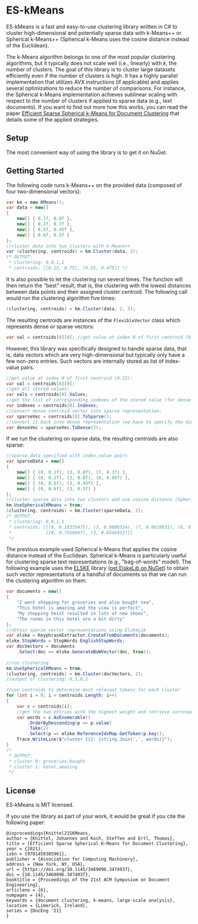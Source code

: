 # ES-kMeans
ES-kMeans is a fast and easy-to-use clustering library written in C# to cluster high-dimensional and potentially sparse data with k-Means++ or Spherical k-Means++ (Spherical k-Means uses the cosine distance instead of the Euclidean).

The k-Means algorithm belongs to one of the most popular clustering algorithms, but it typically does not scale well (i.e., linearly) with *k*, the number of clusters. The goal of this library is to cluster large datasets efficiently even if the number of clusters is high. It has a highly parallel implementation that utilizes AVX instructions (if applicable) and applies several optimizations to reduce the number of comparisons. For instance, the Spherical k-Means implementation achieves sublinear scaling with respect to the number of clusters if applied to sparse data (e.g., text documents). If you want to find out more how this works, you can read the paper [Efficient Sparse Spherical k-Means for Document Clustering](https://arxiv.org/abs/2108.00895) that details some of the applied strategies.

## Setup

The most convenient way of using the library is to get it on NuGet.

## Getting Started

The following code runs k-Means++ on the provided data (composed of four two-dimensional vectors):

```csharp
var km = new KMeans();
var data = new[]
{
    new[] { 0.1f, 0.8f },
    new[] { 0.2f, 0.7f },
    new[] { 0.5f, 0.45f },
    new[] { 0.6f, 0.5f }
};
//cluster data into two clusters with k-Means++
var (clustering, centroids) = km.Cluster(data, 2);
/* OUTPUT:
 * clustering: 0,0,1,1
 * centroids: [[0.15, 0.75], [0.55, 0.475]] */
```

It is also possible to let the clustering run several times. The function will then return the "best" result, that is, the clustering with the lowest distances between data points and their assigned cluster centroid. The following call would run the clustering algorithm five times:
```csharp
(clustering, centroids) = km.Cluster(data, 2, 5);
```

The resulting centroids are instances of the `FlexibleVector` class which represents dense or sparse vectors:
```csharp
var val = centroids[0][0]; //get value at index 0 of first centroid (0.15)
```
However, this library was specifically designed to handle sparse data, that is, data vectors which are very high-dimensional but typically only have a few non-zero entries. Such vectors are internally stored as list of index-value pairs. 
```csharp
//get value at index 0 of first centroid (0.15):
var val = centroids[0][0];
//get all stored values:
var vals = centroids[0].Values;
//get the list of corresponding indexes of the stored value (for dense vectors this is empty):
var indexes = centroids[0].Indexes; 
//convert dense centroid vector into sparse representation:
var sparseVec = centroids[0].ToSparse();
//convert it back into dense representation (we have to specify the dimension of the vector):
var denseVec = sparseVec.ToDense(2);
```
If we run the clustering on sparse data, the resulting centroids are also sparse:
```csharp
//sparse data specified with index,value pairs
var sparseData = new[]
{
    new[] { (0, 0.1f), (3, 0.8f), (7, 0.1f) },
    new[] { (0, 0.2f), (3, 0.8f), (6, 0.05f) },
    new[] { (0, 0.5f), (3, 0.45f) },
    new[] { (0, 0.6f), (3, 0.5f) }
};
//cluster sparse data into two clusters and use cosine distance (Spherical k-Means)
km.UseSphericalKMeans = true;
(clustering, centroids) = km.Cluster(sparseData, 2);
/* OUTPUT:
 * clustering: 0,0,1,1
 * centroids: [[(0, 0.18335475), (3, 0.9806314), (7, 0.0618031), (6, 0.030387914)],
 *             [(0, 0.7558947), (3, 0.6546932)]]
 */
```
The previous example used Spherical k-Means that applies the cosine distance instead of the Euclidean. Spherical k-Means is particularly useful for clustering sparse text representations (e.g., "bag-of-words" model). The following example uses the [ELSKE](https://github.com/johpro/elske) library ([get ElskeLib on NuGet](https://www.nuget.org/packages/ElskeLib/)) to obtain such vector representations of a handful of documents so that we can run the clustering algorithm on them:
```csharp
var documents = new[]
{
    "I went shopping for groceries and also bought tea",
    "This hotel is amazing and the view is perfect",
    "My shopping heist resulted in lots of new shoes",
    "The rooms in this hotel are a bit dirty"
};
//obtain sparse vector representations using ElskeLib
var elske = KeyphraseExtractor.CreateFromDocuments(documents);
elske.StopWords = StopWords.EnglishStopWords;
var docVectors = documents
    .Select(doc => elske.GenerateBoWVector(doc, true));
    
//run clustering
km.UseSphericalKMeans = true;
(clustering, centroids) = km.Cluster(docVectors, 2);
//output of clustering: 0,1,0,1

//use centroids to determine most relevant tokens for each cluster
for (int i = 0; i < centroids.Length; i++)
{
    var c = centroids[i];
    //get the two entries with the highest weight and retrieve corresponding word
    var words = c.AsEnumerable()
        .OrderByDescending(p => p.value)
        .Take(2)
        .Select(p => elske.ReferenceIdxMap.GetToken(p.key));
    Trace.WriteLine($"cluster {i}: {string.Join(',', words)}");
}
/*
 * OUTPUT:
 * cluster 0: groceries,bought
 * cluster 1: hotel,amazing
 */
```

## License
ES-kMeans is MIT licensed.

If you use the library as part of your work, it would be great if you cite the following paper:

	@inproceedings{Knittel21SKMeans,
	author = {Knittel, Johannes and Koch, Steffen and Ertl, Thomas},
	title = {Efficient Sparse Spherical K-Means for Document Clustering},
	year = {2021},
	isbn = {9781450385961},
	publisher = {Association for Computing Machinery},
	address = {New York, NY, USA},
	url = {https://doi.org/10.1145/3469096.3474937},
	doi = {10.1145/3469096.3474937},
	booktitle = {Proceedings of the 21st ACM Symposium on Document Engineering},
	articleno = {6},
	numpages = {4},
	keywords = {document clustering, k-means, large-scale analysis},
	location = {Limerick, Ireland},
	series = {DocEng '21}
	}

